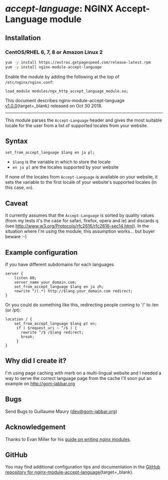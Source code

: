 # _accept-language_: NGINX Accept-Language module


## Installation

### CentOS/RHEL 6, 7, 8 or Amazon Linux 2

```bash
yum -y install https://extras.getpagespeed.com/release-latest.rpm
yum -y install nginx-module-accept-language
```

Enable the module by adding the following at the top of `/etc/nginx/nginx.conf`:

```nginx
load_module modules/ngx_http_accept_language_module.so;
```


This document describes nginx-module-accept-language [v1.0.0](https://github.com/dvershinin/nginx_accept_language_module/releases/tag/1.0.0){target=_blank} 
released on Oct 30 2018.
    
<hr />

This module parses the `Accept-Language` header and gives the most suitable locale for the user from a list of supported locales from your website.

## Syntax

    set_from_accept_language $lang en ja pl;
    
* `$lang` is the variable in which to store the locale
* `en ja pl` are the locales supported by your website
  
If none of the locales from `Accept-Language` is available on your website, it sets the variable to the first locale of your website's supported locales (in this case, `en`).
  
## Caveat

It currently assumes that the `Accept-Language` is sorted by quality values (from my tests it's the case for safari, firefox, opera and ie) and discards q (see http://www.w3.org/Protocols/rfc2616/rfc2616-sec14.html). 
In the situation where I'm using the module, this assumption works... but buyer beware :-)

## Example configuration

If you have different subdomains for each languages

```nginx
server {
    listen 80;
    server_name your_domain.com;
    set_from_accept_language $lang en ja zh;
    rewrite ^/(.*) http://$lang.your_domain.com redirect;
}
```


Or you could do something like this, redirecting people coming to '/' to /en (or /pt):

```nginx
location / {
    set_from_accept_language $lang pt en;
     if ( $request_uri ~ ^/$ ) {
       rewrite ^/$ /$lang redirect;
       break;
     }
}
```


## Why did I create it? 

I'm using page caching with merb on a multi-lingual website and I needed a way to serve the correct language page from the cache
I'll soon put an example on http://gom-jabbar.org

## Bugs

Send Bugs to Guillaume Maury (dev@gom-jabbar.org)

## Acknowledgement

Thanks to Evan Miller for his [guide on writing nginx modules](http://emiller.info/nginx-modules-guide.html).

## GitHub

You may find additional configuration tips and documentation in the [GitHub repository for 
nginx-module-accept-language](https://github.com/dvershinin/nginx_accept_language_module){target=_blank}.